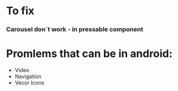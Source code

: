 # To fix

### Carousel don`t work - in pressable component

# Promlems that can be in android:
* Video
* Navigation
* Vecor Icons


